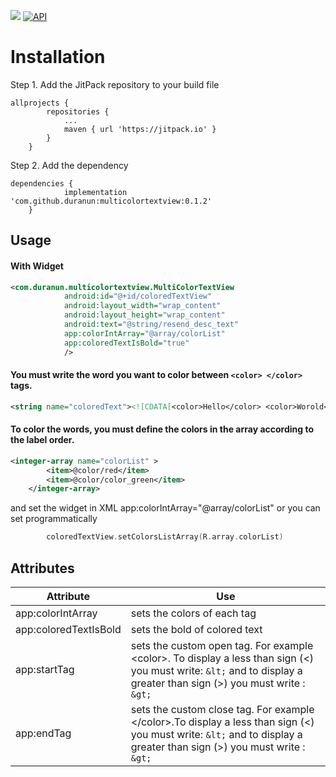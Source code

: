 [![](https://jitpack.io/v/duranun/multicolortextview.svg)](https://jitpack.io/#duranun/multicolortextview)
[![API](https://img.shields.io/badge/API-14%2B-brightgreen.svg?style=flat)](https://android-arsenal.com/api?level=14)
# Installation


Step 1. Add the JitPack repository to your build file

```
allprojects {
		repositories {
			...
			maven { url 'https://jitpack.io' }
		}
	}

```

Step 2. Add the dependency

```
dependencies {
	        implementation 'com.github.duranun:multicolortextview:0.1.2'
	}
```
## Usage

#### With Widget
```XML
<com.duranun.multicolortextview.MultiColorTextView
            android:id="@+id/coloredTextView"
            android:layout_width="wrap_content"
            android:layout_height="wrap_content"
            android:text="@string/resend_desc_text"
            app:colorIntArray="@array/colorList"
            app:coloredTextIsBold="true"
            />
```

#### You must write the word you want to color between ```<color> </color>``` tags.

```XML
<string name="coloredText"><![CDATA[<color>Hello</color> <color>Worold</color>]]></string>
```

#### To color the words, you must define the colors in the array according to the label order.

```XML
<integer-array name="colorList" >
        <item>@color/red</item>
        <item>@color/color_green</item>
    </integer-array>
```
and set the widget in XML  app:colorIntArray="@array/colorList" or you can set programmatically

```KOTLIN
        coloredTextView.setColorsListArray(R.array.colorList)
```


## Attributes
| Attribute | Use |
| ----------| --- |
| app:colorIntArray | sets the colors of each <color> tag |
| app:coloredTextIsBold | sets the bold of colored text |
| app:startTag | sets the custom open tag.  For example &lt;color&gt;. To display a less than sign (<) you must write: ```&lt;``` and to display a greater than sign (>) you must write : ```&gt;``` |
| app:endTag | sets the custom close tag. For example &lt;/color&gt;.To display a less than sign (<) you must write: ```&lt;``` and to display a greater than sign (>) you must write : ```&gt;```  |
